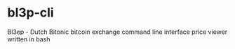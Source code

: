 # bl3p-cli
Bl3ep - Dutch Bitonic bitcoin exchange command line interface price viewer written in bash
